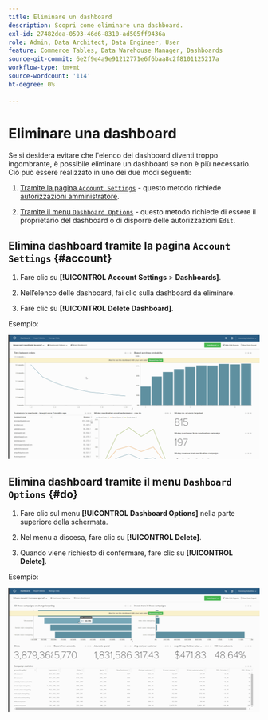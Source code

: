 ```yaml
---
title: Eliminare un dashboard
description: Scopri come eliminare una dashboard.
exl-id: 27482dea-0593-46d6-8310-ad505ff9436a
role: Admin, Data Architect, Data Engineer, User
feature: Commerce Tables, Data Warehouse Manager, Dashboards
source-git-commit: 6e2f9e4a9e91212771e6f6baa8c2f8101125217a
workflow-type: tm+mt
source-wordcount: '114'
ht-degree: 0%

---
```


# Eliminare una dashboard

Se si desidera evitare che l&#39;elenco dei dashboard diventi troppo ingombrante, è possibile eliminare un dashboard se non è più necessario. Ciò può essere realizzato in uno dei due modi seguenti:

1. [Tramite la pagina `Account Settings`](#account) - questo metodo richiede [autorizzazioni amministratore](../../administrator/user-management/user-management.md).

1. [Tramite il menu `Dashboard Options`](#do) - questo metodo richiede di essere il proprietario del dashboard o di disporre delle autorizzazioni `Edit`.

## Elimina dashboard tramite la pagina `Account Settings` {#account}

1. Fare clic su **[!UICONTROL Account Settings** > **Dashboards]**.

1. Nell’elenco delle dashboard, fai clic sulla dashboard da eliminare.

1. Fare clic su **[!UICONTROL Delete Dashboard]**.

Esempio:

![elimina dashboard](../../assets/deleting_dash.gif)<!--{: width="703" height="346"}-->

## Elimina dashboard tramite il menu `Dashboard Options` {#do}

1. Fare clic sul menu **[!UICONTROL Dashboard Options]** nella parte superiore della schermata.

1. Nel menu a discesa, fare clic su **[!UICONTROL Delete]**.

1. Quando viene richiesto di confermare, fare clic su **[!UICONTROL Delete]**.

Esempio:

![elimina dashboard](../../assets/deleting_dash_2.gif)<!--{: width="703" height="347"}-->
